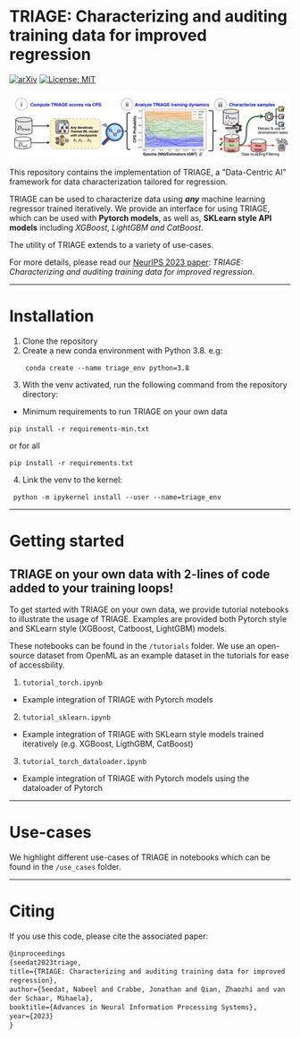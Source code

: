 # TRIAGE: Characterizing and auditing training data for improved regression
[![arXiv](https://img.shields.io/badge/arXiv--b31b1b.svg)]()
[![License: MIT](https://img.shields.io/badge/License-MIT-blue.svg)](https://github.com/seedatnabeel/TRIAGE/blob/main/LICENSE)

![image](pipeline.png "TRIAGE pipeline")

This repository contains the implementation of TRIAGE, a "Data-Centric AI" framework for data characterization tailored for regression.

TRIAGE can be used to characterize data using ***any*** machine learning regressor trained iteratively. We provide an interface for using TRIAGE, which can be used with **Pytorch models**, as well as, **SKLearn style API models** including *XGBoost, LightGBM and CatBoost*.

The utility of TRIAGE extends to a variety of use-cases.

For more details, please read our [NeurIPS 2023 paper](https://arxiv.org/): *TRIAGE: Characterizing and auditing training data for improved regression*.

---

# Installation
1. Clone the repository
2. Create a new conda environment with Python 3.8. e.g:
```shell
    conda create --name triage_env python=3.8
```
3. With the venv activated, run the following command from the repository directory:

- Minimum requirements to run TRIAGE on your own data
 ```shell
pip install -r requirements-min.txt
 ```
or for all
 ```shell
pip install -r requirements.txt
 ```

4. Link the venv to the kernel:
```shell
 python -m ipykernel install --user --name=triage_env
 ```

----
# Getting started

## TRIAGE on your own data with 2-lines of code added to your training loops!

To get started with TRIAGE on your own data, we provide tutorial notebooks to illustrate the usage of TRIAGE. Examples are provided both Pytorch style and SKLearn style (XGBoost, Catboost, LightGBM) models.

These notebooks can be found in the ``/tutorials`` folder. We use an open-source dataset from OpenML as an example dataset in the tutorials for ease of accessbility.

1. ``tutorial_torch.ipynb``

 - Example integration of TRIAGE with Pytorch models

2. ``tutorial_sklearn.ipynb``

- Example integration of TRIAGE with SKLearn style models trained iteratively (e.g. XGBoost, LigthGBM, CatBoost)

3. ``tutorial_torch_dataloader.ipynb``

 - Example integration of TRIAGE with Pytorch models using the dataloader of Pytorch

----

# Use-cases

We highlight different use-cases of TRIAGE in notebooks which can be found in the ``/use_cases`` folder.



---
# Citing

If you use this code, please cite the associated paper:

```
@inproceedings
{seedat2023triage,
title={TRIAGE: Characterizing and auditing training data for improved regression},
author={Seedat, Nabeel and Crabbe, Jonathan and Qian, Zhaozhi and van der Schaar, Mihaela},
booktitle={Advances in Neural Information Processing Systems},
year={2023}
}
```

